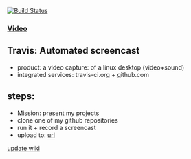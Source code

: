 [![Build Status](https://travis-ci.org/brownman/travis_screencast-group.svg?branch=develop)](https://travis-ci.org/advance-linux/travis_screencast)
 
### [Video](http://brownman.github.io/travis_screencast/)


Travis: Automated screencast
-----
- product: a video capture: of a linux desktop (video+sound)
- integrated services: travis-ci.org + github.com


steps:
----
- Mission: present my projects
- clone one of my github repositories
- run it + record a screencast
- upload to: [url](https://github.com/brownman/travis_screencast/tree/gh-pages)




 

[update wiki](https://github.com/brownman/travis_screencast/edit/develop/wiki/links.md)
